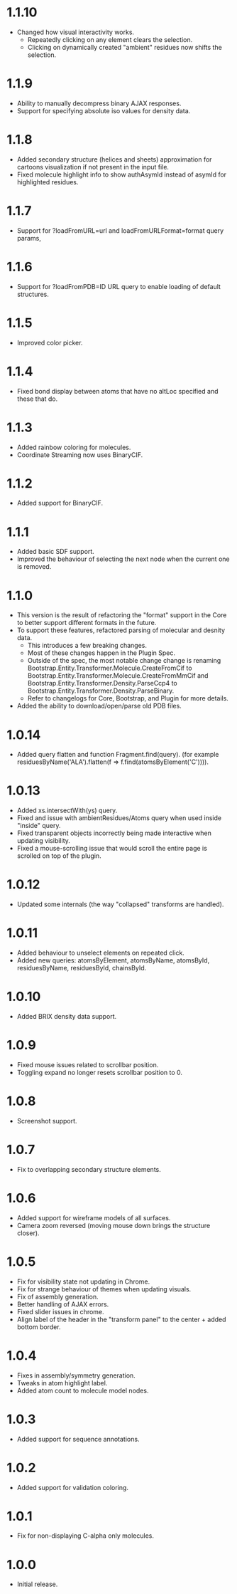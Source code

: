 # 1.1.10
* Changed how visual interactivity works.
  - Repeatedly clicking on any element clears the selection.
  - Clicking on dynamically created "ambient" residues now shifts the selection.

# 1.1.9
* Ability to manually decompress binary AJAX responses.
* Support for specifying absolute iso values for density data.

# 1.1.8
* Added secondary structure (helices and sheets) approximation for cartoons visualization if not present in the input file.
* Fixed molecule highlight info to show authAsymId instead of asymId for highlighted residues.

# 1.1.7
* Support for ?loadFromURL=url and loadFromURLFormat=format query params,

# 1.1.6
* Support for ?loadFromPDB=ID URL query to enable loading of default structures.

# 1.1.5
* Improved color picker.

# 1.1.4
* Fixed bond display between atoms that have no altLoc specified and these that do.

# 1.1.3
* Added rainbow coloring for molecules.
* Coordinate Streaming now uses BinaryCIF.

# 1.1.2
* Added support for BinaryCIF.

# 1.1.1
* Added basic SDF support.
* Improved the behaviour of selecting the next node when the current one is removed.

# 1.1.0
* This version is the result of refactoring the "format" support in the Core to better support different formats in the future.
* To support these features, refactored parsing of molecular and desnity data.
  - This introduces a few breaking changes. 
  - Most of these changes happen in the Plugin Spec. 
  - Outside of the spec, the most notable change change is renaming Bootstrap.Entity.Transformer.Molecule.CreateFromCif to Bootstrap.Entity.Transformer.Molecule.CreateFromMmCif and Bootstrap.Entity.Transformer.Density.ParseCcp4 to Bootstrap.Entity.Transformer.Density.ParseBinary.
  - Refer to changelogs for Core, Bootstrap, and Plugin for more details.
* Added the ability to download/open/parse old PDB files.

# 1.0.14
* Added query flatten and function Fragment.find(query). (for example residuesByName('ALA').flatten(f => f.find(atomsByElement('C')))).

# 1.0.13
* Added xs.intersectWith(ys) query.
* Fixed and issue with ambientResidues/Atoms query when used inside "inside" query.
* Fixed transparent objects incorrectly being made interactive when updating visibility.
* Fixed a mouse-scrolling issue that would scroll the entire page is scrolled on top of the plugin.

# 1.0.12
* Updated some internals (the way "collapsed" transforms are handled).

# 1.0.11
* Added behaviour to unselect elements on repeated click.
* Added new queries: atomsByElement, atomsByName, atomsById, residuesByName, residuesById, chainsById.

# 1.0.10
* Added BRIX density data support.

# 1.0.9
* Fixed mouse issues related to scrollbar position.
* Toggling expand no longer resets scrollbar position to 0.

# 1.0.8
* Screenshot support.

# 1.0.7
* Fix to overlapping secondary structure elements.

# 1.0.6
* Added support for wireframe models of all surfaces.
* Camera zoom reversed (moving mouse down brings the structure closer).

# 1.0.5
* Fix for visibility state not updating in Chrome.
* Fix for strange behaviour of themes when updating visuals.
* Fix of assembly generation.
* Better handling of AJAX errors.
* Fixed slider issues in chrome.
* Align label of the header in the "transform panel" to the center + added bottom border.

# 1.0.4
* Fixes in assembly/symmetry generation.
* Tweaks in atom highlight label.
* Added atom count to molecule model nodes.

# 1.0.3
* Added support for sequence annotations.

# 1.0.2
* Added support for validation coloring.

# 1.0.1
* Fix for non-displaying C-alpha only molecules.

# 1.0.0
* Initial release.